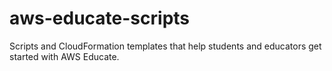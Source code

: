 # aws-educate-scripts
Scripts and CloudFormation templates that help students and educators get started with AWS Educate.
